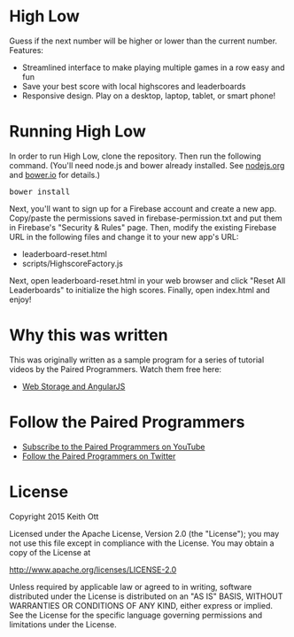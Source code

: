 <h1>High Low</h1>

<p>Guess if the next number will be higher or lower than the current number.  Features:</p>
<ul>
  <li>Streamlined interface to make playing multiple games in a row easy and fun</li>
  <li>Save your best score with local highscores and leaderboards</li>
  <li>Responsive design.  Play on a desktop, laptop, tablet, or smart phone!</li>
</ul>

<h1>Running High Low</h1>
<p>In order to run High Low, clone the repository.  Then run the following command. (You'll need node.js and bower already installed.  See <a href="https://nodejs.org/">nodejs.org</a> and <a href="http://bower.io/">bower.io</a> for details.)</p>
<pre>bower install</pre>

<p>Next, you'll want to sign up for a Firebase account and create a new app.  Copy/paste the permissions saved in firebase-permission.txt and put them in Firebase's "Security & Rules" page.
  Then, modify the existing Firebase URL in the following files and change it to your new app's URL:</p>
<ul>
  <li>leaderboard-reset.html</li>
  <li>scripts/HighscoreFactory.js</li>
</ul>
<p>Next, open leaderboard-reset.html in your web browser and click "Reset All Leaderboards" to initialize the high scores.  Finally, open index.html and enjoy!</p>

<h1>Why this was written</h1>
<p>This was originally written as a sample program for a series of tutorial videos by the Paired Programmers.  Watch them free here:</p>
<ul>
  <li><a href="https://www.youtube.com/watch?v=I4iB0kOSmx8">Web Storage and AngularJS</a></li>
</ul>

<h1>Follow the Paired Programmers</h1>
<ul>
  <li><a href="https://www.youtube.com/channel/UCyFgdOQhteO_EWAQKh7zOvA">Subscribe to the Paired Programmers on YouTube</a></li>
  <li><a href="https://twitter.com/PairedPrgmrs">Follow the Paired Programmers on Twitter</a></li>
</ul>

<h1>License</h1>
<p>Copyright 2015 Keith Ott</p>

<p>Licensed under the Apache License, Version 2.0 (the "License");
you may not use this file except in compliance with the License.
You may obtain a copy of the License at</p>

<p><a href="http://www.apache.org/licenses/LICENSE-2.0">http://www.apache.org/licenses/LICENSE-2.0</a></p>

<p>Unless required by applicable law or agreed to in writing, software
distributed under the License is distributed on an "AS IS" BASIS,
WITHOUT WARRANTIES OR CONDITIONS OF ANY KIND, either express or implied.
See the License for the specific language governing permissions and
limitations under the License.</p>